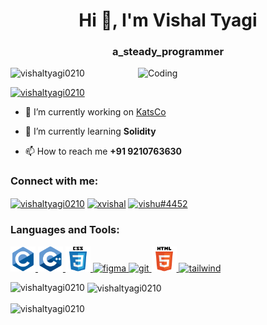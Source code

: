 <h1 align="center">Hi 👋, I'm Vishal Tyagi</h1>
<h3 align="center">a_steady_programmer</h3>
<img align="right" alt="Coding" width="300" src="https://imgs.search.brave.com/DQCMWOyqUYn7S5S2ik_-UXMjpIXJmAfj0uHsz5HRR-E/rs:fit:1200:672:1/g:ce/aHR0cHM6Ly92aXNt/ZS5jby9ibG9nL3dw/LWNvbnRlbnQvdXBs/b2Fkcy8yMDIwLzAz/L2FuaW1hdGlvbi1z/b2Z0d2FyZS1oZWFk/ZXIuZ2lm.gif">

<p align="left"> <img src="https://komarev.com/ghpvc/?username=vishaltyagi0210&label=Profile%20views&color=0e75b6&style=flat" alt="vishaltyagi0210" /> </p>

<p align="left"> <a href="https://twitter.com/vishaltyagi0210" target="blank"><img src="https://img.shields.io/twitter/follow/vishaltyagi0210?logo=twitter&style=for-the-badge" alt="vishaltyagi0210" /></a> </p>

- 🔭 I’m currently working on [KatsCo](https://katscollc-195.gitbook.io/whitepaper/)

- 🌱 I’m currently learning **Solidity**

- 📫 How to reach me **+91 9210763630**

<h3 align="left">Connect with me:</h3>
<p align="left">
<a href="https://twitter.com/vishaltyagi0210" target="blank"><img align="center" src="https://raw.githubusercontent.com/rahuldkjain/github-profile-readme-generator/master/src/images/icons/Social/twitter.svg" alt="vishaltyagi0210" height="30" width="40" /></a>
<a href="https://linkedin.com/in/xvishal" target="blank"><img align="center" src="https://raw.githubusercontent.com/rahuldkjain/github-profile-readme-generator/master/src/images/icons/Social/linked-in-alt.svg" alt="xvishal" height="30" width="40" /></a>
<a href="https://discord.gg/vishu#4452" target="blank"><img align="center" src="https://raw.githubusercontent.com/rahuldkjain/github-profile-readme-generator/master/src/images/icons/Social/discord.svg" alt="vishu#4452" height="30" width="40" /></a>
</p>

<h3 align="left">Languages and Tools:</h3>
<p align="left"> <a href="https://www.cprogramming.com/" target="_blank" rel="noreferrer"> <img src="https://raw.githubusercontent.com/devicons/devicon/master/icons/c/c-original.svg" alt="c" width="40" height="40"/> </a> <a href="https://www.w3schools.com/cpp/" target="_blank" rel="noreferrer"> <img src="https://raw.githubusercontent.com/devicons/devicon/master/icons/cplusplus/cplusplus-original.svg" alt="cplusplus" width="40" height="40"/> </a> <a href="https://www.w3schools.com/css/" target="_blank" rel="noreferrer"> <img src="https://raw.githubusercontent.com/devicons/devicon/master/icons/css3/css3-original-wordmark.svg" alt="css3" width="40" height="40"/> </a> <a href="https://www.figma.com/" target="_blank" rel="noreferrer"> <img src="https://www.vectorlogo.zone/logos/figma/figma-icon.svg" alt="figma" width="40" height="40"/> </a> <a href="https://git-scm.com/" target="_blank" rel="noreferrer"> <img src="https://www.vectorlogo.zone/logos/git-scm/git-scm-icon.svg" alt="git" width="40" height="40"/> </a> <a href="https://www.w3.org/html/" target="_blank" rel="noreferrer"> <img src="https://raw.githubusercontent.com/devicons/devicon/master/icons/html5/html5-original-wordmark.svg" alt="html5" width="40" height="40"/> </a> <a href="https://tailwindcss.com/" target="_blank" rel="noreferrer"> <img src="https://www.vectorlogo.zone/logos/tailwindcss/tailwindcss-icon.svg" alt="tailwind" width="40" height="40"/> </a> </p>

<p><img align="left" src="https://github-readme-stats.vercel.app/api/top-langs?username=vishaltyagi0210&show_icons=true&locale=en&layout=compact" alt="vishaltyagi0210" /></p>

<p>&nbsp;<img align="center" src="https://github-readme-stats.vercel.app/api?username=vishaltyagi0210&show_icons=true&locale=en" alt="vishaltyagi0210" /></p>

<p><img align="center" src="https://github-readme-streak-stats.herokuapp.com/?user=vishaltyagi0210&" alt="vishaltyagi0210" /></p>

